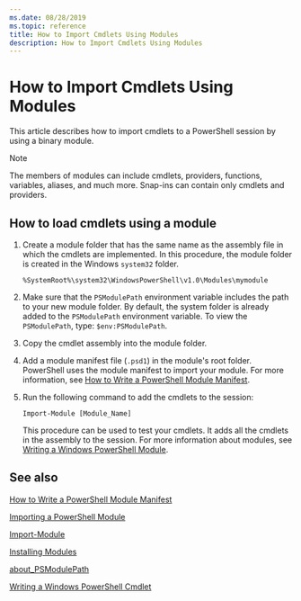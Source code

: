 ```yaml
---
ms.date: 08/28/2019
ms.topic: reference
title: How to Import Cmdlets Using Modules
description: How to Import Cmdlets Using Modules
---
```


# How to Import Cmdlets Using Modules

This article describes how to import cmdlets to a PowerShell session by using a binary module.

> [!NOTE]
> The members of modules can include cmdlets, providers, functions, variables, aliases, and much
> more. Snap-ins can contain only cmdlets and providers.

## How to load cmdlets using a module

1. Create a module folder that has the same name as the assembly file in which the cmdlets are
   implemented. In this procedure, the module folder is created in the Windows `system32` folder.

   `%SystemRoot%\system32\WindowsPowerShell\v1.0\Modules\mymodule`

1. Make sure that the `PSModulePath` environment variable includes the path to your new module
   folder. By default, the system folder is already added to the `PSModulePath` environment
   variable. To view the `PSModulePath`, type: `$env:PSModulePath`.

1. Copy the cmdlet assembly into the module folder.

1. Add a module manifest file (`.psd1`) in the module's root folder. PowerShell uses the module
   manifest to import your module. For more information, see [How to Write a PowerShell Module Manifest](../module/how-to-write-a-powershell-module-manifest.md).

1. Run the following command to add the cmdlets to the session:

   `Import-Module [Module_Name]`

   This procedure can be used to test your cmdlets. It adds all the cmdlets in the assembly to the
   session. For more information about modules, see [Writing a Windows PowerShell Module](../module/writing-a-windows-powershell-module.md).

## See also

[How to Write a PowerShell Module Manifest](../module/how-to-write-a-powershell-module-manifest.md)

[Importing a PowerShell Module](../module/importing-a-powershell-module.md)

[Import-Module](/powershell/module/Microsoft.PowerShell.Core/Import-Module)

[Installing Modules](../module/installing-a-powershell-module.md)

[about_PSModulePath](/powershell/module/microsoft.powershell.core/about/about_psmodulepath)

[Writing a Windows PowerShell Cmdlet](../cmdlet/cmdlet-overview.md)
